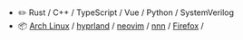 -   :pencil2: Rust / C++ / TypeScript / Vue / Python / SystemVerilog
-   :package: [Arch Linux](https://wiki.archlinux.org/title/Arch_Linux) / [hyprland](https://https://hyprland.org//) / [neovim](https://neovim.io/) / [nnn](https://github.com/jarun/nnn) / [Firefox](https://www.mozilla.org/firefox/) / 
